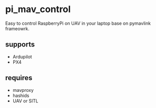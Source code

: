 # pi_mav_control
Easy to control RaspberryPi on UAV in your laptop base on pymavlink frameowrk.

## supports

- Ardupilot
- PX4

## requires

- mavproxy
- hashids
- UAV or SITL
